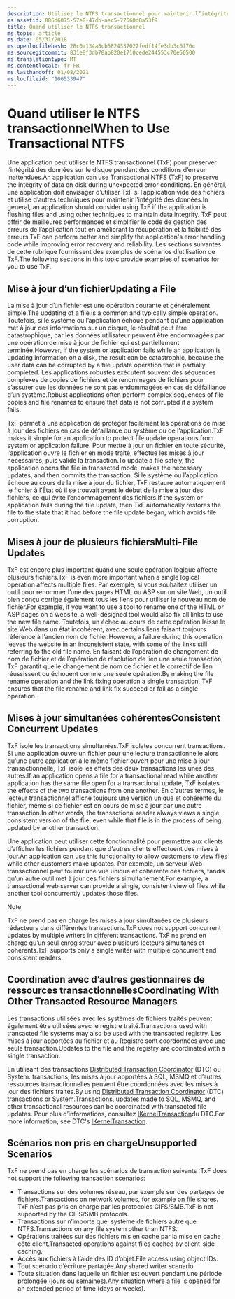 ```yaml
---
description: Utilisez le NTFS transactionnel pour maintenir l’intégrité des données.
ms.assetid: 886d6075-57e8-47db-aec5-77660d0a53f9
title: Quand utiliser le NTFS transactionnel
ms.topic: article
ms.date: 05/31/2018
ms.openlocfilehash: 28c0a134a8cb5824337022fedf14fe3db3c6f76c
ms.sourcegitcommit: 831e8f3db78ab820e1710cede244553c70e50500
ms.translationtype: MT
ms.contentlocale: fr-FR
ms.lasthandoff: 01/08/2021
ms.locfileid: "106533947"
---
```

# <a name="when-to-use-transactional-ntfs"></a><span data-ttu-id="97d22-103">Quand utiliser le NTFS transactionnel</span><span class="sxs-lookup"><span data-stu-id="97d22-103">When to Use Transactional NTFS</span></span>

<span data-ttu-id="97d22-104">Une application peut utiliser le NTFS transactionnel (TxF) pour préserver l’intégrité des données sur le disque pendant des conditions d’erreur inattendues.</span><span class="sxs-lookup"><span data-stu-id="97d22-104">An application can use Transactional NTFS (TxF) to preserve the integrity of data on disk during unexpected error conditions.</span></span> <span data-ttu-id="97d22-105">En général, une application doit envisager d’utiliser TxF si l’application vide des fichiers et utilise d’autres techniques pour maintenir l’intégrité des données.</span><span class="sxs-lookup"><span data-stu-id="97d22-105">In general, an application should consider using TxF if the application is flushing files and using other techniques to maintain data integrity.</span></span> <span data-ttu-id="97d22-106">TxF peut offrir de meilleures performances et simplifier le code de gestion des erreurs de l’application tout en améliorant la récupération et la fiabilité des erreurs.</span><span class="sxs-lookup"><span data-stu-id="97d22-106">TxF can perform better and simplify the application's error handling code while improving error recovery and reliability.</span></span> <span data-ttu-id="97d22-107">Les sections suivantes de cette rubrique fournissent des exemples de scénarios d’utilisation de TxF.</span><span class="sxs-lookup"><span data-stu-id="97d22-107">The following sections in this topic provide examples of scenarios for you to use TxF.</span></span>

## <a name="updating-a-file"></a><span data-ttu-id="97d22-108">Mise à jour d’un fichier</span><span class="sxs-lookup"><span data-stu-id="97d22-108">Updating a File</span></span>

<span data-ttu-id="97d22-109">La mise à jour d’un fichier est une opération courante et généralement simple.</span><span class="sxs-lookup"><span data-stu-id="97d22-109">The updating of a file is a common and typically simple operation.</span></span> <span data-ttu-id="97d22-110">Toutefois, si le système ou l’application échoue pendant qu’une application met à jour des informations sur un disque, le résultat peut être catastrophique, car les données utilisateur peuvent être endommagées par une opération de mise à jour de fichier qui est partiellement terminée.</span><span class="sxs-lookup"><span data-stu-id="97d22-110">However, if the system or application fails while an application is updating information on a disk, the result can be catastrophic, because the user data can be corrupted by a file update operation that is partially completed.</span></span> <span data-ttu-id="97d22-111">Les applications robustes exécutent souvent des séquences complexes de copies de fichiers et de renommages de fichiers pour s’assurer que les données ne sont pas endommagées en cas de défaillance d’un système.</span><span class="sxs-lookup"><span data-stu-id="97d22-111">Robust applications often perform complex sequences of file copies and file renames to ensure that data is not corrupted if a system fails.</span></span>

<span data-ttu-id="97d22-112">TxF permet à une application de protéger facilement les opérations de mise à jour des fichiers en cas de défaillance du système ou de l’application.</span><span class="sxs-lookup"><span data-stu-id="97d22-112">TxF makes it simple for an application to protect file update operations from system or application failure.</span></span> <span data-ttu-id="97d22-113">Pour mettre à jour un fichier en toute sécurité, l’application ouvre le fichier en mode traité, effectue les mises à jour nécessaires, puis valide la transaction.</span><span class="sxs-lookup"><span data-stu-id="97d22-113">To update a file safely, the application opens the file in transacted mode, makes the necessary updates, and then commits the transaction.</span></span> <span data-ttu-id="97d22-114">Si le système ou l’application échoue au cours de la mise à jour du fichier, TxF restaure automatiquement le fichier à l’État où il se trouvait avant le début de la mise à jour des fichiers, ce qui évite l’endommagement des fichiers.</span><span class="sxs-lookup"><span data-stu-id="97d22-114">If the system or application fails during the file update, then TxF automatically restores the file to the state that it had before the file update began, which avoids file corruption.</span></span>

## <a name="multi-file-updates"></a><span data-ttu-id="97d22-115">Mises à jour de plusieurs fichiers</span><span class="sxs-lookup"><span data-stu-id="97d22-115">Multi-File Updates</span></span>

<span data-ttu-id="97d22-116">TxF est encore plus important quand une seule opération logique affecte plusieurs fichiers.</span><span class="sxs-lookup"><span data-stu-id="97d22-116">TxF is even more important when a single logical operation affects multiple files.</span></span> <span data-ttu-id="97d22-117">Par exemple, si vous souhaitez utiliser un outil pour renommer l’une des pages HTML ou ASP sur un site Web, un outil bien conçu corrige également tous les liens pour utiliser le nouveau nom de fichier.</span><span class="sxs-lookup"><span data-stu-id="97d22-117">For example, if you want to use a tool to rename one of the HTML or ASP pages on a website, a well-designed tool would also fix all links to use the new file name.</span></span> <span data-ttu-id="97d22-118">Toutefois, un échec au cours de cette opération laisse le site Web dans un état incohérent, avec certains liens faisant toujours référence à l’ancien nom de fichier.</span><span class="sxs-lookup"><span data-stu-id="97d22-118">However, a failure during this operation leaves the website in an inconsistent state, with some of the links still referring to the old file name.</span></span> <span data-ttu-id="97d22-119">En faisant de l’opération de changement de nom de fichier et de l’opération de résolution de lien une seule transaction, TxF garantit que le changement de nom de fichier et le correctif de lien réussissent ou échouent comme une seule opération.</span><span class="sxs-lookup"><span data-stu-id="97d22-119">By making the file rename operation and the link fixing operation a single transaction, TxF ensures that the file rename and link fix succeed or fail as a single operation.</span></span>

## <a name="consistent-concurrent-updates"></a><span data-ttu-id="97d22-120">Mises à jour simultanées cohérentes</span><span class="sxs-lookup"><span data-stu-id="97d22-120">Consistent Concurrent Updates</span></span>

<span data-ttu-id="97d22-121">TxF isole les transactions simultanées.</span><span class="sxs-lookup"><span data-stu-id="97d22-121">TxF isolates concurrent transactions.</span></span> <span data-ttu-id="97d22-122">Si une application ouvre un fichier pour une lecture transactionnelle alors qu’une autre application a le même fichier ouvert pour une mise à jour transactionnelle, TxF isole les effets des deux transactions les unes des autres.</span><span class="sxs-lookup"><span data-stu-id="97d22-122">If an application opens a file for a transactional read while another application has the same file open for a transactional update, TxF isolates the effects of the two transactions from one another.</span></span> <span data-ttu-id="97d22-123">En d’autres termes, le lecteur transactionnel affiche toujours une version unique et cohérente du fichier, même si ce fichier est en cours de mise à jour par une autre transaction.</span><span class="sxs-lookup"><span data-stu-id="97d22-123">In other words, the transactional reader always views a single, consistent version of the file, even while that file is in the process of being updated by another transaction.</span></span>

<span data-ttu-id="97d22-124">Une application peut utiliser cette fonctionnalité pour permettre aux clients d’afficher les fichiers pendant que d’autres clients effectuent des mises à jour.</span><span class="sxs-lookup"><span data-stu-id="97d22-124">An application can use this functionality to allow customers to view files while other customers make updates.</span></span> <span data-ttu-id="97d22-125">Par exemple, un serveur Web transactionnel peut fournir une vue unique et cohérente des fichiers, tandis qu’un autre outil met à jour ces fichiers simultanément.</span><span class="sxs-lookup"><span data-stu-id="97d22-125">For example, a transactional web server can provide a single, consistent view of files while another tool concurrently updates those files.</span></span>

> [!Note]  
> <span data-ttu-id="97d22-126">TxF ne prend pas en charge les mises à jour simultanées de plusieurs rédacteurs dans différentes transactions.</span><span class="sxs-lookup"><span data-stu-id="97d22-126">TxF does not support concurrent updates by multiple writers in different transactions.</span></span> <span data-ttu-id="97d22-127">TxF ne prend en charge qu’un seul enregistreur avec plusieurs lecteurs simultanés et cohérents.</span><span class="sxs-lookup"><span data-stu-id="97d22-127">TxF supports only a single writer with multiple concurrent and consistent readers.</span></span>

 

## <a name="coordinating-with-other-transacted-resource-managers"></a><span data-ttu-id="97d22-128">Coordination avec d’autres gestionnaires de ressources transactionnelles</span><span class="sxs-lookup"><span data-stu-id="97d22-128">Coordinating With Other Transacted Resource Managers</span></span>

<span data-ttu-id="97d22-129">Les transactions utilisées avec les systèmes de fichiers traités peuvent également être utilisées avec le registre traité.</span><span class="sxs-lookup"><span data-stu-id="97d22-129">Transactions used with transacted file systems may also be used with the transacted registry.</span></span> <span data-ttu-id="97d22-130">Les mises à jour apportées au fichier et au Registre sont coordonnées avec une seule transaction.</span><span class="sxs-lookup"><span data-stu-id="97d22-130">Updates to the file and the registry are coordinated with a single transaction.</span></span>

<span data-ttu-id="97d22-131">En utilisant des transactions [Distributed Transaction Coordinator](/previous-versions/windows/desktop/mscs/distributed-transaction-coordinator) (DTC) ou System. transactions, les mises à jour apportées à SQL, MSMQ et d’autres ressources transactionnelles peuvent être coordonnées avec les mises à jour des fichiers traités.</span><span class="sxs-lookup"><span data-stu-id="97d22-131">By using [Distributed Transaction Coordinator](/previous-versions/windows/desktop/mscs/distributed-transaction-coordinator) (DTC) transactions or System.Transactions, updates made to SQL, MSMQ, and other transactional resources can be coordinated with transacted file updates.</span></span> <span data-ttu-id="97d22-132">Pour plus d’informations, consultez [IKernelTransaction](/previous-versions/windows/desktop/aa344210(v=vs.85))du DTC.</span><span class="sxs-lookup"><span data-stu-id="97d22-132">For more information, see DTC's [IKernelTransaction](/previous-versions/windows/desktop/aa344210(v=vs.85)).</span></span>

## <a name="unsupported-scenarios"></a><span data-ttu-id="97d22-133">Scénarios non pris en charge</span><span class="sxs-lookup"><span data-stu-id="97d22-133">Unsupported Scenarios</span></span>

<span data-ttu-id="97d22-134">TxF ne prend pas en charge les scénarios de transaction suivants :</span><span class="sxs-lookup"><span data-stu-id="97d22-134">TxF does not support the following transaction scenarios:</span></span>

-   <span data-ttu-id="97d22-135">Transactions sur des volumes réseau, par exemple sur des partages de fichiers.</span><span class="sxs-lookup"><span data-stu-id="97d22-135">Transactions on network volumes, for example on file shares.</span></span> <span data-ttu-id="97d22-136">TxF n’est pas pris en charge par les protocoles CIFS/SMB.</span><span class="sxs-lookup"><span data-stu-id="97d22-136">TxF is not supported by the CIFS/SMB protocols.</span></span>
-   <span data-ttu-id="97d22-137">Transactions sur n’importe quel système de fichiers autre que NTFS.</span><span class="sxs-lookup"><span data-stu-id="97d22-137">Transactions on any file system other than NTFS.</span></span>
-   <span data-ttu-id="97d22-138">Opérations traitées sur des fichiers mis en cache par la mise en cache côté client.</span><span class="sxs-lookup"><span data-stu-id="97d22-138">Transacted operations against files cached by client-side caching.</span></span>
-   <span data-ttu-id="97d22-139">Accès aux fichiers à l’aide des ID d’objet.</span><span class="sxs-lookup"><span data-stu-id="97d22-139">File access using object IDs.</span></span>
-   <span data-ttu-id="97d22-140">Tout scénario d’écriture partagée.</span><span class="sxs-lookup"><span data-stu-id="97d22-140">Any shared writer scenario.</span></span>
-   <span data-ttu-id="97d22-141">Toute situation dans laquelle un fichier est ouvert pendant une période prolongée (jours ou semaines).</span><span class="sxs-lookup"><span data-stu-id="97d22-141">Any situation where a file is opened for an extended period of time (days or weeks).</span></span>

 

 
